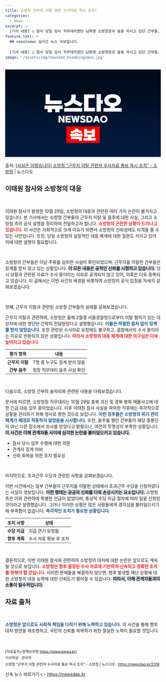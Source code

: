 ```yaml
---
title: 소방청 근무지 이탈 관련 수사자료 즉시 조치!
categories:
  - News
excerpt: >
  [기사 내용] ○ 참사 당일 당시 직무대리였던 남화영 소방청장과 술을 마시고 있던 간부들, 그리고 근무지를 …
feature_text: >
  ## seoulnews 실시간 뉴스 속보입니다.

  [기사 내용] ○ 참사 당일 당시 직무대리였던 남화영 소방청장과 술을 마시고 있던 간부들, 그리고 근무지를 …
image: '/assets/img/newsdao_breakingnews.jpg'
---
```


![뉴스다오 속보](/assets/img/newsdao_breakingnews.jpg)

<p>출처: <a href="https://newsdao.kr/2318" rel="dofollow">[사실은 이렇습니다] 소방청 “근무지 이탈 관련자 수사자료 통보 즉시 조치”  - 소방청</a> | 뉴스다오</p>

<h2 data-ke-size="size26">이태원 참사와 소방청의 대응</h2>

<p data-ke-size="size16">&nbsp;</p>

이태원 참사가 발생한 10월 29일, 소방청의 대응과 관련된 여러 가지 논란이 불거지고 있습니다. 본 기사에서는 소방청 간부들의 근무지 이탈 및 음주에 대한 사실, 그리고 소방청 측의 공식 설명을 정리하여 전달하고자 합니다. <b><span style="color: #ee2323;">소방청의 곤란한 상황이 드러나고 있습니다.</span></b> 이 사건은 사회적으로 크게 이슈가 되면서 소방청의 신뢰성에도 타격을 줄 수 있는 사안입니다. 또한, 당일 소방청의 실질적인 대응 체계에 대한 질문도 커지고 있어 이에 대한 설명이 필요합니다.

<p data-ke-size="size16">&nbsp;</p>

소방청의 간부들은 이날 주류를 섭취한 사실이 확인되었으며, 근무지를 이탈한 간부들은 징계를 받지 않고 있는 상황입니다. <b><span style="background-color: #21538527;">이 모든 내용은 공적인 신뢰를 시험하고 있습니다.</span></b> 당시 상황과 관련된 자료가 수사 중이라는 이유로 공개되지 않고 있어, 의혹은 더욱 증폭되고 있습니다. 이 글에서는 이번 사건의 배경을 비롯하여 소방청의 공식 입장을 자세히 살펴보겠습니다.

<p data-ke-size="size16">&nbsp;</p>

첫째, 근무지 이탈과 관련된 소방청 간부들의 실태를 살펴보겠습니다. 

근무지 이탈과 관련하여, 소방청은 올해 2월경 서울경찰청으로부터 이탈 혐의가 있는 대상자에 대한 명단만 간략히 전달받았다고 설명했습니다. <b><span style="color: #1a5490;">이들은 적절한 절차 없이 징계를 받지 않았습니다.</span></b> 또한 관련된 수사자료 요청에도 불구하고, 검찰에서의 수사 중이라는 이유로 반환되지 않은 상황입니다. <b><span style="color: #ee2323;">따라서 소방청의 대응 체계에 대한 의구심은 더욱 높아지고 있습니다.</span></b>

<table>
  <thead>
    <tr>
      <th>평가 항목</th>
      <th>내용</th>
    </tr>
  </thead>
  <tbody>
    <tr>
      <td style="text-align: center; height: 17px;"><b>근무지 이탈</b></td>
      <td>7명 중 누구도 징계 받지 않음</td>
    </tr>
    <tr>
      <td style="text-align: center; height: 17px;"><b>간부 음주</b></td>
      <td>청장 직무대리 음주 사실 확인</td>
    </tr>
  </tbody>
</table>

<p data-ke-size="size16">&nbsp;</p>

다음으로, 소방청 간부의 술자리와 관련된 내용을 다뤄보겠습니다.

문서에 따르면, 소방청장 직무대리는 10월 29일 충북 괴산 및 경북 봉화 매몰사고에 대한 긴급 대응 임무 중이었습니다. 이후 이태원 참사 사실을 파악한 직후에는 즉각적으로 상황을 관리하기 위해 청사로 향한 것으로 보입니다. <b><span style="color: #1a5490;">이런 징후들은 소방청의 위기 관리 체계가 제대로 작동하지 않았음을 시사합니다.</span></b> 또한, 음주를 했던 간부들이 해당 중통단이 아닌 다른 장소에서 조사를 받았다고 밝혔으나, 여전히 투명성이 부족한 상황입니다. <b><span style="background-color: #21538527;">이 사건은 이해 관계자들 사이에 심각한 논란을 불러일으키고 있습니다.</span></b>

<ul>
  <li>참사 당시 임무 수행에 대한 의문</li>
  <li>관계자 징계 미비</li>
  <li>신뢰 회복을 위한 조치 필요성</li>
</ul>

<p data-ke-size="size16">&nbsp;</p>

마지막으로, 초과근무 수당과 관련된 사항을 살펴보겠습니다.

이번 사건에서는 일부 간부들이 근무지를 이탈한 상태에서 초과근무 수당을 신청하였다는 사실이 엿보입니다. <b><span style="background-color: #21538527;">이런 행태는 공공의 신뢰를 더욱 손상시키는 요소입니다.</span></b> 소방청 측은 이와 관련하여 특별한 언급이 없었다며, 통상적 수당 지급 절차에 따라 일괄 신청된 것이라고 설명했습니다. 그러나 이러한 상황은 많은 사람들에게 경각심을 불러일으키기에 부족함이 없습니다. <b><span style="color: #1a5490;">즉각적인 조치가 필요한 상황입니다.</span></b>

<table>
  <thead>
    <tr>
      <th>조치 사항</th>
      <th>상태</th>
    </tr>
  </thead>
  <tbody>
    <tr>
      <td style="text-align: center; height: 17px;"><b>수당 지급</b></td>
      <td>지급 연기 요청됨</td>
    </tr>
    <tr>
      <td style="text-align: center; height: 17px;"><b>향후 계획</b></td>
      <td>수사 자료 확보 후 조치</td>
    </tr>
  </tbody>
</table>

<p data-ke-size="size16">&nbsp;</p>

결론적으로, 이번 이태원 참사와 관련하여 소방청의 대처에 대한 논란은 앞으로도 계속될 것으로 보입니다. <b><span style="color: #ee2323;">소방청은 향후 결정된 수사 자료에 기반하여 신속하고 정확한 조치를 취해야 할 것입니다.</span></b> 이러한 문제들을 해결하지 않으면, 향후 발생할 재난 상황에 대한 소방청의 대응 능력에 대한 신뢰도가 떨어질 수 있습니다. <b><span style="background-color: #21538527;">따라서, 이해 관계자들과의 소통이 필수적입니다.</span></b>

<h2 data-ke-size="size26">자료 출처</h2>
<p data-ke-size="size16">&nbsp;</p>
<b><span style="color: #1a5490;">소방청은 앞으로도 사회적 책임을 다하기 위해 노력하고 있습니다.</span></b> 이 사건을 통해 향후 대처 방안을 재조명하고, 국민의 신뢰를 회복하기 위한 절실한 노력이 필요할 것입니다.

<p data-ke-size="size16">&nbsp;</p>

<sub>[자료출처=정책브리핑 https://www.korea.kr]</sub><br>
<sub>기사작성 : 관리자</sub><br>
<sub>소방청 “근무지 이탈 관련자 수사자료 통보 즉시 조치” - 소방청 | 뉴스다오  : <a href="https://newsdao.kr/2318">https://newsdao.kr/2318</a></sub> 

신속 뉴스 바로가기 👉 <a href="https://newsdao.kr" rel="dofollow">https://newsdao.kr</a>



